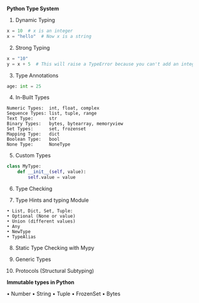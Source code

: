 **Python Type System**

1. Dynamic Typing

```python
x = 10  # x is an integer
x = "hello"  # Now x is a string
```

2. Strong Typing

```python
x = "10"
y = x + 5  # This will raise a TypeError because you can't add an integer to a string
```

3. Type Annotations

```python
age: int = 25
```

4. In-Built Types

```text
Numeric Types:  int, float, complex
Sequence Types: list, tuple, range
Text Type:      str
Binary Types:   bytes, bytearray, memoryview
Set Types:      set, frozenset
Mapping Type:   dict
Boolean Type:   bool
None Type:      NoneType
```

5. Custom Types

```python
class MyType:
    def __init__(self, value):
        self.value = value
```

6. Type Checking

7. Type Hints and typing Module

```text
• List, Dict, Set, Tuple:
• Optional (None or value)
• Union (different values)
• Any
• NewType
• TypeAlias
```

8. Static Type Checking with Mypy

9. Generic Types

10. Protocols (Structural Subtyping)

**Immutable types in Python**

• Number
• String
• Tuple
• FrozenSet
• Bytes
